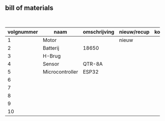 ## bill of materials
<br />

|volgnummer|naam|omschrijving|nieuw/recup|kostprijs/stuk|aantal|subtotaal|
|----------|----|------------|-----------|---------|------|---------|
|         1| Motor|            |     nieuw      |              |   2   |         |
|         2|   Batterij |   18650         |           |              |   2   |         |
|         3|  H-Brug  |            |           |              |      |     1    |
|         4|   Sensor |     QTR-8A       |           |              |   1   |         |
|         5|   Microcontroller   |     ESP32       |           |              |   1   |         |
|         6|    |            |           |              |      |         |
|         7|    |            |           |              |      |         |
|         8|    |            |           |              |      |         |
|         9|    |            |           |              |      |         |
|        10|    |            |           |              |      |         |
